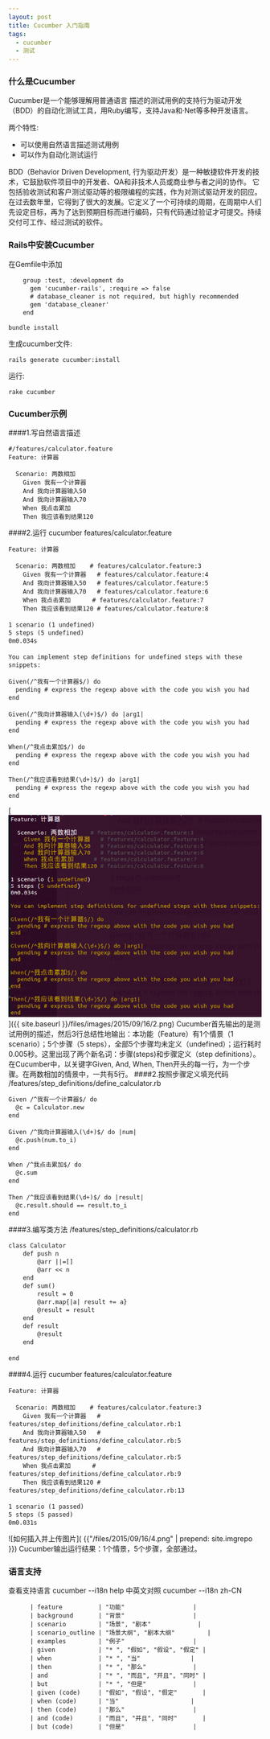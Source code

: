 ```yaml
---
layout: post 
title: Cucumber 入门指南
tags:
  - cucumber
  - 测试 
---
```



### 什么是Cucumber
Cucumber是一个能够理解用普通语言 描述的测试用例的支持行为驱动开发（BDD）的自动化测试工具，用Ruby编写，支持Java和·Net等多种开发语言。

两个特性:

 * 可以使用自然语言描述测试用例
 * 可以作为自动化测试运行
 
 BDD（Behavior Driven Development, 行为驱动开发）是一种敏捷软件开发的技术，它鼓励软件项目中的开发者、QA和非技术人员或商业参与者之间的协作。 它包括验收测试和客户测试驱动等的极限编程的实践，作为对测试驱动开发的回应。在过去数年里，它得到了很大的发展。它定义了一个可持续的周期，在周期中人们先设定目标，再为了达到预期目标而进行编码，只有代码通过验证才可提交。持续交付可工作、经过测试的软件。

### Rails中安装Cucumber
在Gemfile中添加

```
    group :test, :development do
      gem 'cucumber-rails', :require => false
      # database_cleaner is not required, but highly recommended
      gem 'database_cleaner'
    end
```

```
bundle install
```

生成cucumber文件:

```
rails generate cucumber:install
```

运行:

```
rake cucumber 
```

### Cucumber示例
####1.写自然语言描述

``` 
#/features/calculator.feature
Feature: 计算器

  Scenario: 两数相加
    Given 我有一个计算器
    And 我向计算器输入50
    And 我向计算器输入70
    When 我点击累加
    Then 我应该看到结果120
```

####2.运行
cucumber features/calculator.feature

```  
Feature: 计算器

  Scenario: 两数相加    # features/calculator.feature:3
    Given 我有一个计算器   # features/calculator.feature:4
    And 我向计算器输入50   # features/calculator.feature:5
    And 我向计算器输入70   # features/calculator.feature:6
    When 我点击累加      # features/calculator.feature:7
    Then 我应该看到结果120 # features/calculator.feature:8

1 scenario (1 undefined)
5 steps (5 undefined)
0m0.034s

You can implement step definitions for undefined steps with these snippets:

Given(/^我有一个计算器$/) do
  pending # express the regexp above with the code you wish you had
end

Given(/^我向计算器输入(\d+)$/) do |arg1|
  pending # express the regexp above with the code you wish you had
end

When(/^我点击累加$/) do
  pending # express the regexp above with the code you wish you had
end

Then(/^我应该看到结果(\d+)$/) do |arg1|
  pending # express the regexp above with the code you wish you had
end

```

[![](/files/images/2015/09/16/2.png)]({{ site.baseurl }}/files/images/2015/09/16/2.png)
Cucumber首先输出的是测试用例的描述，然后3行总结性地输出：本功能（Feature）有1个情景（1 scenario）；5个步骤（5 steps），全部5个步骤均未定义（undefined）；运行耗时0.005秒。这里出现了两个新名词：步骤(steps)和步骤定义（step definitions）。在Cucumber中，以关键字Given, And, When, Then开头的每一行，为一个步骤。在两数相加的情景中，一共有5行。
####2.按照步骤定义填充代码
/features/step_definitions/define_calculator.rb
```
Given /^我有一个计算器$/ do
  @c = Calculator.new
end

Given /^我向计算器输入(\d+)$/ do |num|
  @c.push(num.to_i)
end

When /^我点击累加$/ do
  @c.sum
end

Then /^我应该看到结果(\d+)$/ do |result|
  @c.result.should == result.to_i
end
```
####3.编写类方法
/features/step_definitions/calculator.rb
```
class Calculator
    def push n
        @arr ||=[]
        @arr << n
    end
    def sum()
        result = 0
        @arr.map{|a| result += a}
        @result = result
    end
    def result
        @result
    end

end
```

####4.运行
cucumber features/calculator.feature

```
Feature: 计算器

  Scenario: 两数相加    # features/calculator.feature:3
    Given 我有一个计算器   # features/step_definitions/define_calculator.rb:1
    And 我向计算器输入50   # features/step_definitions/define_calculator.rb:5
    And 我向计算器输入70   # features/step_definitions/define_calculator.rb:5
    When 我点击累加      # features/step_definitions/define_calculator.rb:9
    Then 我应该看到结果120 # features/step_definitions/define_calculator.rb:13

1 scenario (1 passed)
5 steps (5 passed)
0m0.031s
```
 
![如何插入并上传图片]( {{"/files/2015/09/16/4.png" | prepend: site.imgrepo }})
Cucumber输出运行结果：1个情景，5个步骤，全部通过。


 
### 语言支持
查看支持语言
  cucumber --i18n help 
中英文对照
  cucumber --i18n zh-CN 
```
      | feature          | "功能"                   |
      | background       | "背景"                   |
      | scenario         | "场景", "剧本"             |
      | scenario_outline | "场景大纲", "剧本大纲"         |
      | examples         | "例子"                   |
      | given            | "* ", "假如", "假设", "假定" |
      | when             | "* ", "当"              |
      | then             | "* ", "那么"             |
      | and              | "* ", "而且", "并且", "同时" |
      | but              | "* ", "但是"             |
      | given (code)     | "假如", "假设", "假定"       |
      | when (code)      | "当"                    |
      | then (code)      | "那么"                   |
      | and (code)       | "而且", "并且", "同时"       |
      | but (code)       | "但是"                   |
```